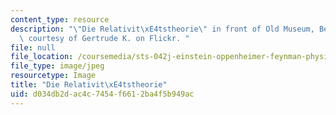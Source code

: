 ```yaml
---
content_type: resource
description: "\"Die Relativit\xE4tstheorie\" in front of Old Museum, Berlin. Photo\
  \ courtesy of Gertrude K. on Flickr. "
file: null
file_location: /coursemedia/sts-042j-einstein-oppenheimer-feynman-physics-in-the-20th-century-spring-2011/d034db2dac4c7454f6612ba4f5b949ac_sts-042js11.jpg
file_type: image/jpeg
resourcetype: Image
title: "Die Relativit\xE4tstheorie"
uid: d034db2d-ac4c-7454-f661-2ba4f5b949ac
---
```

